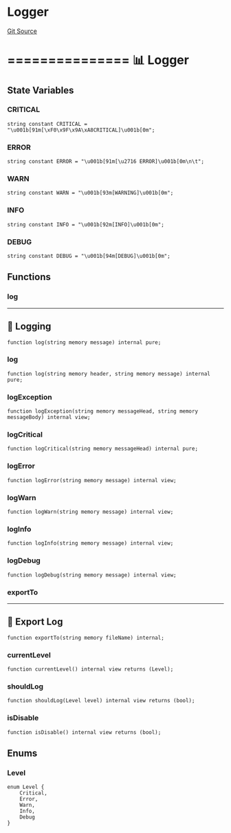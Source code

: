 # Logger
[Git Source](https://github.com/metacontract/mc/blob/main/src/devkit/system/Logger.sol)

===============
📊 Logger
=================


## State Variables
### CRITICAL

```solidity
string constant CRITICAL = "\u001b[91m[\xF0\x9F\x9A\xA8CRITICAL]\u001b[0m";
```


### ERROR

```solidity
string constant ERROR = "\u001b[91m[\u2716 ERROR]\u001b[0m\n\t";
```


### WARN

```solidity
string constant WARN = "\u001b[93m[WARNING]\u001b[0m";
```


### INFO

```solidity
string constant INFO = "\u001b[92m[INFO]\u001b[0m";
```


### DEBUG

```solidity
string constant DEBUG = "\u001b[94m[DEBUG]\u001b[0m";
```


## Functions
### log

------------------
💬 Logging
--------------------


```solidity
function log(string memory message) internal pure;
```

### log


```solidity
function log(string memory header, string memory message) internal pure;
```

### logException


```solidity
function logException(string memory messageHead, string memory messageBody) internal view;
```

### logCritical


```solidity
function logCritical(string memory messageHead) internal pure;
```

### logError


```solidity
function logError(string memory message) internal view;
```

### logWarn


```solidity
function logWarn(string memory message) internal view;
```

### logInfo


```solidity
function logInfo(string memory message) internal view;
```

### logDebug


```solidity
function logDebug(string memory message) internal view;
```

### exportTo

-------------------
💾 Export Log
---------------------


```solidity
function exportTo(string memory fileName) internal;
```

### currentLevel


```solidity
function currentLevel() internal view returns (Level);
```

### shouldLog


```solidity
function shouldLog(Level level) internal view returns (bool);
```

### isDisable


```solidity
function isDisable() internal view returns (bool);
```

## Enums
### Level

```solidity
enum Level {
    Critical,
    Error,
    Warn,
    Info,
    Debug
}
```

